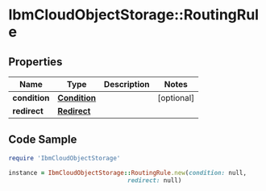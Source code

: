 # IbmCloudObjectStorage::RoutingRule

## Properties

Name | Type | Description | Notes
------------ | ------------- | ------------- | -------------
**condition** | [**Condition**](Condition.md) |  | [optional] 
**redirect** | [**Redirect**](Redirect.md) |  | 

## Code Sample

```ruby
require 'IbmCloudObjectStorage'

instance = IbmCloudObjectStorage::RoutingRule.new(condition: null,
                                 redirect: null)
```


